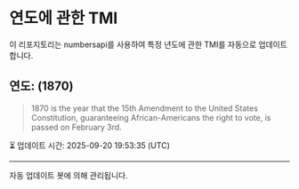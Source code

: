 
# 연도에 관한 TMI

이 리포지토리는 numbersapi를 사용하여 특정 년도에 관한 TMI를 자동으로 업데이트합니다.

## 연도: (1870)
> 1870 is the year that the 15th Amendment to the United States Constitution, guaranteeing African-Americans the right to vote, is passed on February 3rd.

⏳ 업데이트 시간: 2025-09-20 19:53:35 (UTC)

---
자동 업데이트 봇에 의해 관리됩니다.

